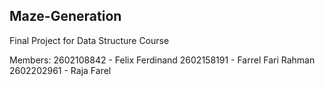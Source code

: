 ## Maze-Generation

Final Project for Data Structure Course

Members:
2602108842 - Felix Ferdinand
2602158191 - Farrel Fari Rahman
2602202961 - Raja Farel


